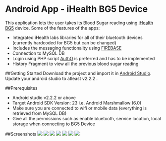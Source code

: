 # Android App - iHealth BG5 Device
This application lets the user takes its Blood Sugar reading using [iHealth BG5](https://ihealthlabs.com/glucometer/wireless-smart-gluco-monitoring-system/) device.
Some of the features of the apps:
- Integrated iHealth labs libraries for all of their bluetooth devices (currently hardcoded for BG5 but can be changed)
- Includes the messaging functionality using [FIREBASE](https://firebase.google.com/)
- Connection to MySQL DB
- Login using PHP script [AuthO](https://auth0.com/) is preferred and has to be implemented
- History Fragment to view all the previous blood sugar reading

##Getting Started
Download the project and import it in [Android Studio](https://developer.android.com/studio/index.html?gclid=Cj0KEQiA4o3DBRCJsZqh8vWqt_8BEiQA2Fw0eW_bnT6yeQz3NNsXvtiMwD6jibXbkLDZUkCJ7YYGHu0aApSB8P8HAQ).
Update your android studio to atleast v2.2.2 .

##Prerequisites
- Android studio v2.2.2 or above
- Target Android SDK Version: 23 i.e. Android Marshmallow (6.0)
- Make sure you are connected to wifi or mobile data (everything is retrieved from MySQL DB)
- Give all the permissions such as enable bluetooth, service location, local storage when connecting to BG5 Device


##Screenshots
![](https://cloud.githubusercontent.com/assets/12661418/21534491/e7193cdc-cd35-11e6-99e1-fd392376a221.png)
![](https://cloud.githubusercontent.com/assets/12661418/21534485/e70f7f30-cd35-11e6-9148-640f50d15030.png)
![](https://cloud.githubusercontent.com/assets/12661418/21534490/e710bddc-cd35-11e6-86f2-19af670c1e6c.png)
![](https://cloud.githubusercontent.com/assets/12661418/21534486/e70fb360-cd35-11e6-8276-829996ba34be.png)
![](https://cloud.githubusercontent.com/assets/12661418/21534488/e70fc850-cd35-11e6-880d-0c58a720069a.png)
![](https://cloud.githubusercontent.com/assets/12661418/21534487/e70fab4a-cd35-11e6-8f21-d03d4952f615.png)
![](https://cloud.githubusercontent.com/assets/12661418/21534489/e70fe1be-cd35-11e6-950b-0ec9f72bba34.jpeg)
